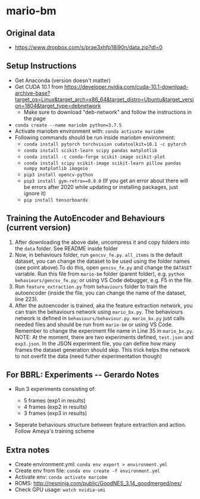 # mario-bm

## Original data

* https://www.dropbox.com/s/prae3xhfp18i90n/data.zip?dl=0

## Setup Instructions

* Get Anaconda (version doesn't matter)
* Get CUDA 10.1 from https://developer.nvidia.com/cuda-10.1-download-archive-base?target_os=Linux&target_arch=x86_64&target_distro=Ubuntu&target_version=1804&target_type=debnetwork
  * Make sure to download "deb-network" and follow the instructions in the page
* `conda create --name mariobm python=3.7.5`
* Activate mariobm environment with: `conda activate mariobm`
* Following commands should be run inside mariobm environment:
  * `conda install pytorch torchvision cudatoolkit=10.1 -c pytorch`
  * `conda install scikit-learn scipy pandas matplotlib`
  * `conda install -c conda-forge scikit-image scikit-plot`
  * `conda install scipy scikit-image scikit-learn pillow pandas numpy matplotlib imageio`
  * `pip3 install opencv-python`
  * `pip3 install gym-retro==0.8.0` (If you get an error about there will be errors after 2020 while updating or installing packages, just ignore it)
  * `pip install tensorboardx`

## Training the AutoEncoder and Behaviours (current version)

1. After downloading the above date, uncompress it and copy folders into the `data` folder. See README inside folder
2. Now, in behaviours folder, run `gencsv_fe.py`. `all_items` is the default dataset, you can change the dataset to be used using the folder names (see point above).To do this, open `gencsv_fe.py` and change the `DATASET` variable. Run this file from `mario-bm` folder (parent folder), e.g. `python behaviours/gencsv_fe.py`; or using VS Code debugger, e.g. F5 in the file.
3. Run `feature_extraction.py` from `behaviours` folder to train the autoencoder (inside the file, you can change the name of the dataset, line 223).
4. After the autoencoder is trained, aka the feature extraction network, you can train the behaviours network using `mario_bx.py`. The behaviours network is defined in `behaviours/behaviour.py`. `mario_bx.py` just calls needed files and should be run from `mario-bm` or using VS Code. Remember to change the experiment file name in Line 35 in `mario_bx.py`. NOTE: At the moment, there are two experiments defined, `test.json` and `exp3.json`. In the JSON experiment file, you can define how many frames the dataset generation should skip. This trick helps the network to not overfit the data (need futher experimentation though)

## For BBRL: Experiments -- Gerardo Notes

* Run 3 experiments consisting of:
  * 5 frames (exp1 in results)
  * 4 frames (exp2 in results)
  * 3 frames (exp3 in results)

* Seperate behaviours structure between feature extraction and action. Follow Ameya's training scheme

## Extra notes

* Create environment.yml: `conda env export > environment.yml`
* Create env from file: `conda env create -f environment.yml`
* Activate env: `conda activate mariobm`
* ROMS: http://nesninja.com/public/GoodNES_3.14_goodmerged/nes/
* Check GPU usage: `watch nvidia-smi`

